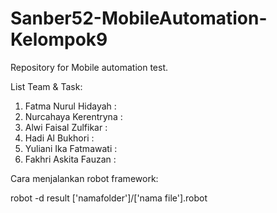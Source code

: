 # Sanber52-MobileAutomation-Kelompok9
 Repository for Mobile automation test.
 
 List Team & Task:
 1. Fatma Nurul Hidayah : 
 2. Nurcahaya Kerentryna : 
 3. Alwi Faisal Zulfikar : 
 4. Hadi Al Bukhori : 
 5. Yuliani Ika Fatmawati : 
 6. Fakhri Askita Fauzan : 

Cara menjalankan robot framework:

robot -d result ['namafolder']/['nama file'].robot 
